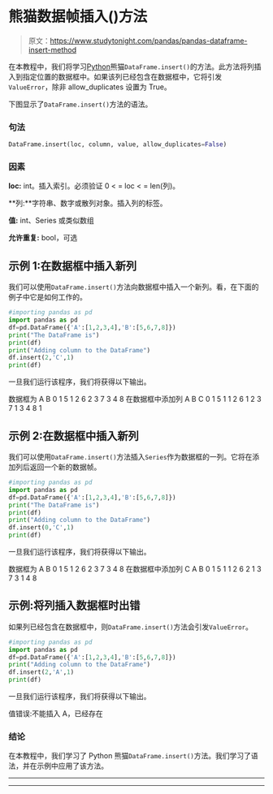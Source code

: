 # 熊猫数据帧插入()方法

> 原文：<https://www.studytonight.com/pandas/pandas-dataframe-insert-method>

在本教程中，我们将学习[Python](https://www.studytonight.com/python/getting-started-with-python)熊猫`DataFrame.insert()`的方法。此方法将列插入到指定位置的数据框中。如果该列已经包含在数据框中，它将引发`ValueError`，除非 allow_duplicates 设置为 True。

下图显示了`DataFrame.insert()`方法的语法。

### 句法

```py
DataFrame.insert(loc, column, value, allow_duplicates=False)
```

### 因素

**loc:** int。插入索引。必须验证 0 < = loc < = len(列)。

**列:**字符串、数字或散列对象。插入列的标签。

**值:** int、Series 或类似数组

**允许重复:** bool，可选

## 示例 1:在数据框中插入新列

我们可以使用`DataFrame.insert()`方法向数据框中插入一个新列。看，在下面的例子中它是如何工作的。

```py
#importing pandas as pd
import pandas as pd
df=pd.DataFrame({'A':[1,2,3,4],'B':[5,6,7,8]})
print("The DataFrame is")
print(df)
print("Adding column to the DataFrame")
df.insert(2,'C',1)
print(df)
```

一旦我们运行该程序，我们将获得以下输出。

数据框为
A B
0 1 5
1 2 6
2 3 7
3 4 8
在数据框中添加列
A B C
0 1 5 1
1 2 6 1
2 3 7 1
3 4 8 1

## 示例 2:在数据框中插入新列

我们可以使用`DataFrame.insert()`方法插入`Series`作为数据框的一列。它将在添加列后返回一个新的数据帧。

```py
#importing pandas as pd
import pandas as pd
df=pd.DataFrame({'A':[1,2,3,4],'B':[5,6,7,8]})
print("The DataFrame is")
print(df)
print("Adding column to the DataFrame")
df.insert(0,'C',1)
print(df)
```

一旦我们运行该程序，我们将获得以下输出。

数据框为
A B
0 1 5
1 2 6
2 3 7
3 4 8
在数据框中添加列
C A B
0 1 5
1 1 2 6
2 1 3 7
3 1 4 8

## 示例:将列插入数据框时出错

如果列已经包含在数据框中，则`DataFrame.insert()`方法会引发`ValueError`。

```py
#importing pandas as pd
import pandas as pd
df=pd.DataFrame({'A':[1,2,3,4],'B':[5,6,7,8]})
print("Adding column to the DataFrame")
df.insert(2,'A',1)
print(df)
```

一旦我们运行该程序，我们将获得以下输出。

值错误:不能插入 A，已经存在

### 结论

在本教程中，我们学习了 Python 熊猫`DataFrame.insert()`方法。我们学习了语法，并在示例中应用了该方法。

* * *

* * *